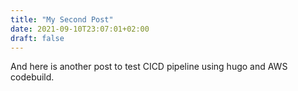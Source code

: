 ```yaml
---
title: "My Second Post"
date: 2021-09-10T23:07:01+02:00
draft: false
---
```

And here is another post to test CICD pipeline using hugo and AWS codebuild.

